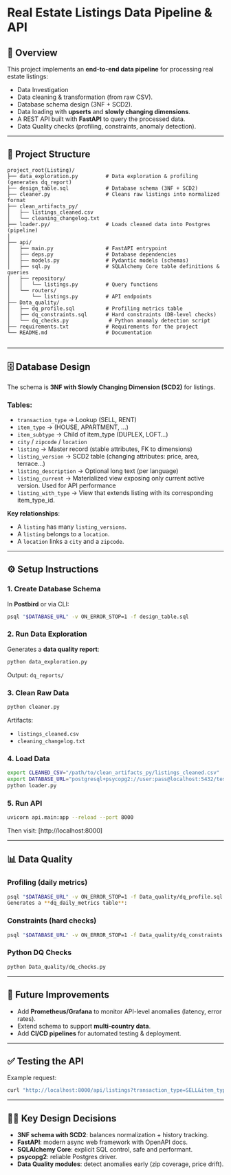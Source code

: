 
# Real Estate Listings Data Pipeline & API

## 📌 Overview
This project implements an **end-to-end data pipeline** for processing real estate listings:
- Data Investigation
- Data cleaning & transformation (from raw CSV).
- Database schema design (3NF + SCD2).
- Data loading with **upserts** and **slowly changing dimensions**.
- A REST API built with **FastAPI** to query the processed data.
- Data Quality checks (profiling, constraints, anomaly detection).

---

## 📂 Project Structure

```
project_root(Listing)/
├── data_exploration.py         # Data exploration & profiling (generates dq_report)
├── design_table.sql            # Database schema (3NF + SCD2)
├── cleaner.py                  # Cleans raw listings into normalized format
├── clean_artifacts_py/
│   ├── listings_cleaned.csv
│   └── cleaning_changelog.txt
├── loader.py/                  # Loads cleaned data into Postgres (pipeline)
│                 
├── api/
│   ├── main.py                 # FastAPI entrypoint
│   ├── deps.py                 # Database dependencies
│   ├── models.py               # Pydantic models (schemas)
│   ├── sql.py                  # SQLAlchemy Core table definitions & queries
│   ├── repository/
│   │   └── listings.py         # Query functions
│   └── routers/
│       └── listings.py         # API endpoints
├── Data_quality/
│   ├── dq_profile.sql          # Profiling metrics table
│   ├── dq_constraints.sql      # Hard constraints (DB-level checks)
│   └── dq_checks.py             # Python anomaly detection script
├── requirements.txt            # Requirements for the project
└── README.md                   # Documentation
              
```

---

## 🗄️ Database Design

The schema is **3NF with Slowly Changing Dimension (SCD2)** for listings.

### Tables:
- `transaction_type` → Lookup (SELL, RENT)
- `item_type` → (HOUSE, APARTMENT, …)
- `item_subtype` → Child of item_type (DUPLEX, LOFT…)
- `city` / `zipcode` / `location`
- `listing` → Master record (stable attributes, FK to dimensions)
- `listing_version` → SCD2 table (changing attributes: price, area, terrace…)
- `listing_description` → Optional long text (per language)
- `listing_current` → Materialized view exposing only current active version. Used for API performance 
- `listing_with_type` → View that extends listing with its corresponding item_type_id.

**Key relationships**:
- A `listing` has many `listing_versions`.
- A `listing` belongs to a `location`.
- A `location` links a `city` and a `zipcode`.

---

## ⚙️ Setup Instructions

### 1. Create Database Schema
In **Postbird** or via CLI:
```bash
psql "$DATABASE_URL" -v ON_ERROR_STOP=1 -f design_table.sql
```

### 2. Run Data Exploration
Generates a **data quality report**:
```bash
python data_exploration.py
```

Output: `dq_reports/`

### 3. Clean Raw Data
```bash
python cleaner.py
```
Artifacts:
- `listings_cleaned.csv`
- `cleaning_changelog.txt`

### 4. Load Data
```bash
export CLEANED_CSV="/path/to/clean_artifacts_py/listings_cleaned.csv"
export DATABASE_URL="postgresql+psycopg2://user:pass@localhost:5432/testdb"
python loader.py
```

### 5. Run API
```bash
uvicorn api.main:app --reload --port 8000
```
Then visit: [http://localhost:8000]

---

## 📊 Data Quality

### Profiling (daily metrics)
```bash
psql "$DATABASE_URL" -v ON_ERROR_STOP=1 -f Data_quality/dq_profile.sql 
Generates a **dq_daily_metrics table**:
```

### Constraints (hard checks)
```bash
psql "$DATABASE_URL" -v ON_ERROR_STOP=1 -f Data_quality/dq_constraints.sql
```

### Python DQ Checks
```bash
python Data_quality/dq_checks.py
```

---

## 🚀 Future Improvements
- Add **Prometheus/Grafana** to monitor API-level anomalies (latency, error rates).
- Extend schema to support **multi-country data**.
- Add **CI/CD pipelines** for automated testing & deployment.

---

## ✅ Testing the API

Example request:
```bash
curl "http://localhost:8000/api/listings?transaction_type=SELL&item_type=HOUSE&min_price=200000&max_price=500000&page=1&page_size=10&sort_by=area&sort_dir=desc"
```

---

## 👨‍💻 Key Design Decisions
- **3NF schema with SCD2**: balances normalization + history tracking.
- **FastAPI**: modern async web framework with OpenAPI docs.
- **SQLAlchemy Core**: explicit SQL control, safe and performant.
- **psycopg2**: reliable Postgres driver.
- **Data Quality modules**: detect anomalies early (zip coverage, price drift).

```
